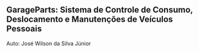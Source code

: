 ## GarageParts: Sistema de Controle de Consumo, Deslocamento e Manutenções de Veículos Pessoais
Auto: José Wilson da Silva Júnior

